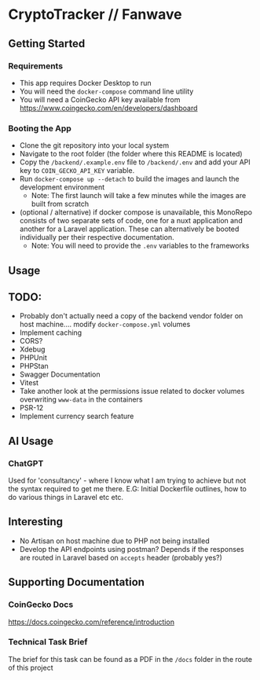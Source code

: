 # CryptoTracker // Fanwave

## Getting Started
### Requirements
- This app requires Docker Desktop to run
- You will need the `docker-compose` command line utility
- You will need a CoinGecko API key available from https://www.coingecko.com/en/developers/dashboard

### Booting the App
- Clone the git repository into your local system
- Navigate to the root folder (the folder where this README is located)
- Copy the `/backend/.example.env` file to `/backend/.env` and add your API key to `COIN_GECKO_API_KEY` variable.
- Run `docker-compose up --detach` to build the images and launch the development environment
  - Note: The first launch will take a few minutes while the images are built from scratch
- (optional / alternative) if docker compose is unavailable, this MonoRepo consists of two separate sets of code, one for a nuxt application and another for a Laravel application. These can alternatively be booted individually per their respective documentation.
  - Note: You will need to provide the `.env` variables to the frameworks

## Usage


## TODO:
- Probably don't actually need a copy of the backend vendor folder on host machine.... modify `docker-compose.yml` volumes
- Implement caching
- CORS?
- Xdebug
- PHPUnit
- PHPStan
- Swagger Documentation
- Vitest
- Take another look at the permissions issue related to docker volumes overwriting `www-data` in the containers
- PSR-12
- Implement currency search feature

## AI Usage
### ChatGPT
Used for 'consultancy' - where I know what I am trying to achieve but not the syntax required to get me there. E.G: Initial Dockerfile outlines, how to do various things in Laravel etc etc. 

## Interesting
- No Artisan on host machine due to PHP not being installed
- Develop the API endpoints using postman? Depends if the responses are routed in Laravel based on `accepts` header (probably yes?)

## Supporting Documentation
### CoinGecko Docs
https://docs.coingecko.com/reference/introduction

### Technical Task Brief
The brief for this task can be found as a PDF in the `/docs` folder in the route of this project
